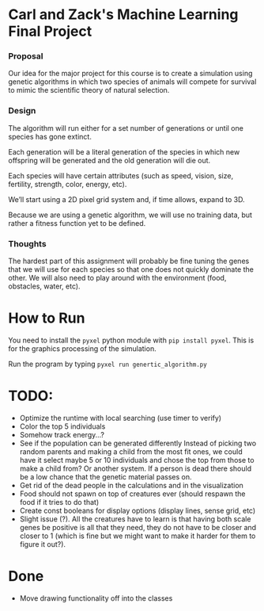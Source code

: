 # Carl and Zack's Machine Learning Final Project

### Proposal

Our idea for the major project for this course is to create a simulation using genetic algorithms in which two species of animals will compete for survival to mimic the scientific theory of natural selection.

### Design

The algorithm will run either for a set number of generations or until one species has gone extinct.

Each generation will be a literal generation of the species in which new offspring will be generated and the old generation will die out.

Each species will have certain attributes (such as speed, vision, size, fertility, strength, color, energy, etc).

We’ll start using a 2D pixel grid system and, if time allows, expand to 3D.

Because we are using a genetic algorithm, we will use no training data, but rather a fitness function yet to be defined.

### Thoughts

The hardest part of this assignment will probably be fine tuning the genes that we will use for each species so that one does not quickly dominate the other. We will also need to play around with the environment (food, obstacles, water, etc).

# How to Run

You need to install the `pyxel` python module with `pip install pyxel`. This is for the graphics processing of the simulation.

Run the program by typing `pyxel run genertic_algorithm.py`

# TODO:

-   Optimize the runtime with local searching (use timer to verify)
-   Color the top 5 individuals
-   Somehow track energy...?
-   See if the population can be generated differently
    Instead of picking two random parents and making a child from the most fit ones, we could have it
    select maybe 5 or 10 individuals and chose the top from those to make a child from? Or another system.
    If a person is dead there should be a low chance that the genetic material passes on.
-   Get rid of the dead people in the calculations and in the visualization
-   Food should not spawn on top of creatures ever (should respawn the food if it tries to do that)
-   Create const booleans for display options (display lines, sense grid, etc)
-   Slight issue (?). All the creatures have to learn is that having both scale genes be positive is all that they need, they do not have to be closer and closer to 1 (which is fine but we might want to make it harder for them to figure it out?).

# Done

-   Move drawing functionality off into the classes
